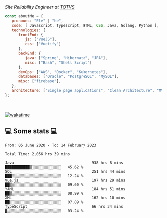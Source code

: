 <p><em>Site Reliability Engineer at <a href="https://www.totvs.com/">TOTVS</a></br>
</em></p>


```javascript
const aboutMe = {
   pronouns: "Ele" | "he",
   code: [ Javascript, Typescript, HTML, CSS, Java, Golang, Python ],
   technologies: {
      frontEnd: {
         js: ["VueJS"],
         css: ["Vuetify"]
      },
      backEnd: {
         java: ["Spring", "Hibernate", "JPA"],
         misc: ["Bash", "Shell Script"]
      },
      devOps: ["AWS", "Docker", "Kubernetes"],
      databases: ["Oracle", "PostgreSQL", "MySQL"],
      misc: ["firebase"],
   },
   architecture: ["Single page applications", "Clean Architecture", "MVC", "Microservices"],
};
```
</br></br>
[![wakatime](https://wakatime.com/badge/user/a3a8ed06-d304-4d6b-bc86-4adc418cdea7.svg)](https://wakatime.com/@a3a8ed06-d304-4d6b-bc86-4adc418cdea7)
<h2>💻 Some stats 💻</h2>

<!--START_SECTION:waka-->

```text
From: 05 June 2020 - To: 14 February 2023

Total Time: 2,056 hrs 39 mins

Java                                   938 hrs 8 mins  ███████████▒░░░░░░░░░░░░░   45.62 %
SQL                                    251 hrs 44 mins ███░░░░░░░░░░░░░░░░░░░░░░   12.24 %
Vue.js                                 197 hrs 29 mins ██▒░░░░░░░░░░░░░░░░░░░░░░   09.60 %
YAML                                   184 hrs 51 mins ██▒░░░░░░░░░░░░░░░░░░░░░░   08.99 %
XML                                    162 hrs 10 mins ██░░░░░░░░░░░░░░░░░░░░░░░   07.89 %
TypeScript                             66 hrs 34 mins  ▓░░░░░░░░░░░░░░░░░░░░░░░░   03.24 %
```

<!--END_SECTION:waka-->

